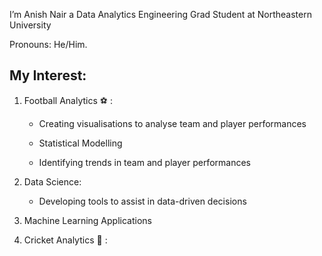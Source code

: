 I’m Anish Nair a Data Analytics Engineering Grad Student at Northeastern University

Pronouns: He/Him.

## My Interest:

1) Football Analytics :soccer: :

    - Creating visualisations to analyse team and player performances

    - Statistical Modelling
    
    - Identifying trends in team and player performances


2) Data Science:

    - Developing tools to assist in data-driven decisions

3) Machine Learning Applications


4) Cricket Analytics :cricket_game: :



<!---
AniNair14/AniNair14 is a ✨ special ✨ repository because its `README.md` (this file) appears on your GitHub profile.
You can click the Preview link to take a look at your changes.
--->
